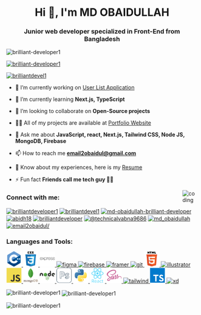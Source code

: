 <h1 align="center">Hi 👋, I'm MD OBAIDULLAH</h1>
<h3 align="center">Junior web developer specialized in Front-End from Bangladesh</h3>

<p align="left"> <img src="https://komarev.com/ghpvc/?username=brilliant-developer1&label=Profile%20views&color=0e75b6&style=flat" alt="brilliant-developer1" /> </p>

<p align="left"> <a href="https://github.com/ryo-ma/github-profile-trophy"><img src="https://github-profile-trophy.vercel.app/?username=brilliant-developer1" alt="brilliant-developer1" /></a> </p>

<p align="left"> <a href="https://twitter.com/brilliantdevel1" target="blank"><img src="https://img.shields.io/twitter/follow/brilliantdevel1?logo=twitter&style=for-the-badge" alt="brilliantdevel1" /></a> </p>

- 🔭 I’m currently working on [User List Application](https://user-list-application-xi.vercel.app/)

- 🌱 I’m currently learning **Next.js, TypeScript**

- 👯 I’m looking to collaborate on **Open-Source projects**

- 👨‍💻 All of my projects are available at [Portfolio Website](https://obaidullah-portfolio.vercel.app/)

- 💬 Ask me about **JavaScript, react, Next.js, Tailwind CSS, Node JS, MongoDB, Firebase**

- 📫 How to reach me **email2obaidul@gmail.com**

- 📄 Know about my experiences, here is my [Resume](https://drive.google.com/file/d/1rJvhqtdq0iBdYjYeAvUF0PxrW9gLjNmi/view)

- ⚡ Fun fact **Friends call me tech guy 🧑‍💻**

<img align="right" alt="coding" width="40" src="https://i.ibb.co/KhHH44h/SCR-20240609-lznx.png"/>

<h3 align="left">Connect with me:</h3>
<p align="left">
<a href="https://dev.to/brilliantdeveloper1" target="blank"><img align="center" src="https://raw.githubusercontent.com/rahuldkjain/github-profile-readme-generator/master/src/images/icons/Social/devto.svg" alt="brilliantdeveloper1" height="30" width="40" /></a>
<a href="https://twitter.com/brilliantdevel1" target="blank"><img align="center" src="https://raw.githubusercontent.com/rahuldkjain/github-profile-readme-generator/master/src/images/icons/Social/twitter.svg" alt="brilliantdevel1" height="30" width="40" /></a>
<a href="https://linkedin.com/in/md-obaidullah-brilliant-developer" target="blank"><img align="center" src="https://raw.githubusercontent.com/rahuldkjain/github-profile-readme-generator/master/src/images/icons/Social/linked-in-alt.svg" alt="md-obaidullah-brilliant-developer" height="30" width="40" /></a>
<a href="https://fb.com/abidh18" target="blank"><img align="center" src="https://raw.githubusercontent.com/rahuldkjain/github-profile-readme-generator/master/src/images/icons/Social/facebook.svg" alt="abidh18" height="30" width="40" /></a>
<a href="https://instagram.com/brilliantdeveloper" target="blank"><img align="center" src="https://raw.githubusercontent.com/rahuldkjain/github-profile-readme-generator/master/src/images/icons/Social/instagram.svg" alt="brilliantdeveloper" height="30" width="40" /></a>
<a href="https://www.youtube.com/c/@technicalvabna9686" target="blank"><img align="center" src="https://raw.githubusercontent.com/rahuldkjain/github-profile-readme-generator/master/src/images/icons/Social/youtube.svg" alt="@technicalvabna9686" height="30" width="40" /></a>
<a href="https://codeforces.com/profile/md_obaidullah" target="blank"><img align="center" src="https://raw.githubusercontent.com/rahuldkjain/github-profile-readme-generator/master/src/images/icons/Social/codeforces.svg" alt="md_obaidullah" height="30" width="40" /></a>
<a href="https://www.leetcode.com/email2obaidul/" target="blank"><img align="center" src="https://raw.githubusercontent.com/rahuldkjain/github-profile-readme-generator/master/src/images/icons/Social/leet-code.svg" alt="email2obaidul/" height="30" width="40" /></a>
</p>

<h3 align="left">Languages and Tools:</h3>
<p align="left"> <a href="https://www.w3schools.com/cpp/" target="_blank" rel="noreferrer"> <img src="https://raw.githubusercontent.com/devicons/devicon/master/icons/cplusplus/cplusplus-original.svg" alt="cplusplus" width="40" height="40"/> </a> <a href="https://www.w3schools.com/css/" target="_blank" rel="noreferrer"> <img src="https://raw.githubusercontent.com/devicons/devicon/master/icons/css3/css3-original-wordmark.svg" alt="css3" width="40" height="40"/> </a> <a href="https://expressjs.com" target="_blank" rel="noreferrer"> <img src="https://raw.githubusercontent.com/devicons/devicon/master/icons/express/express-original-wordmark.svg" alt="express" width="40" height="40"/> </a> <a href="https://www.figma.com/" target="_blank" rel="noreferrer"> <img src="https://www.vectorlogo.zone/logos/figma/figma-icon.svg" alt="figma" width="40" height="40"/> </a> <a href="https://firebase.google.com/" target="_blank" rel="noreferrer"> <img src="https://www.vectorlogo.zone/logos/firebase/firebase-icon.svg" alt="firebase" width="40" height="40"/> </a> <a href="https://www.framer.com/" target="_blank" rel="noreferrer"> <img src="https://www.vectorlogo.zone/logos/framer/framer-icon.svg" alt="framer" width="40" height="40"/> </a> <a href="https://git-scm.com/" target="_blank" rel="noreferrer"> <img src="https://www.vectorlogo.zone/logos/git-scm/git-scm-icon.svg" alt="git" width="40" height="40"/> </a> <a href="https://www.w3.org/html/" target="_blank" rel="noreferrer"> <img src="https://raw.githubusercontent.com/devicons/devicon/master/icons/html5/html5-original-wordmark.svg" alt="html5" width="40" height="40"/> </a> <a href="https://www.adobe.com/in/products/illustrator.html" target="_blank" rel="noreferrer"> <img src="https://www.vectorlogo.zone/logos/adobe_illustrator/adobe_illustrator-icon.svg" alt="illustrator" width="40" height="40"/> </a> <a href="https://developer.mozilla.org/en-US/docs/Web/JavaScript" target="_blank" rel="noreferrer"> <img src="https://raw.githubusercontent.com/devicons/devicon/master/icons/javascript/javascript-original.svg" alt="javascript" width="40" height="40"/> </a> <a href="https://www.mongodb.com/" target="_blank" rel="noreferrer"> <img src="https://raw.githubusercontent.com/devicons/devicon/master/icons/mongodb/mongodb-original-wordmark.svg" alt="mongodb" width="40" height="40"/> </a> <a href="https://nodejs.org" target="_blank" rel="noreferrer"> <img src="https://raw.githubusercontent.com/devicons/devicon/master/icons/nodejs/nodejs-original-wordmark.svg" alt="nodejs" width="40" height="40"/> </a> <a href="https://www.photoshop.com/en" target="_blank" rel="noreferrer"> <img src="https://raw.githubusercontent.com/devicons/devicon/master/icons/photoshop/photoshop-line.svg" alt="photoshop" width="40" height="40"/> </a> <a href="https://www.python.org" target="_blank" rel="noreferrer"> <img src="https://raw.githubusercontent.com/devicons/devicon/master/icons/python/python-original.svg" alt="python" width="40" height="40"/> </a> <a href="https://reactjs.org/" target="_blank" rel="noreferrer"> <img src="https://raw.githubusercontent.com/devicons/devicon/master/icons/react/react-original-wordmark.svg" alt="react" width="40" height="40"/> </a> <a href="https://sass-lang.com" target="_blank" rel="noreferrer"> <img src="https://raw.githubusercontent.com/devicons/devicon/master/icons/sass/sass-original.svg" alt="sass" width="40" height="40"/> </a> <a href="https://tailwindcss.com/" target="_blank" rel="noreferrer"> <img src="https://www.vectorlogo.zone/logos/tailwindcss/tailwindcss-icon.svg" alt="tailwind" width="40" height="40"/> </a> <a href="https://www.typescriptlang.org/" target="_blank" rel="noreferrer"> <img src="https://raw.githubusercontent.com/devicons/devicon/master/icons/typescript/typescript-original.svg" alt="typescript" width="40" height="40"/> </a> <a href="https://www.adobe.com/products/xd.html" target="_blank" rel="noreferrer"> <img src="https://cdn.worldvectorlogo.com/logos/adobe-xd.svg" alt="xd" width="40" height="40"/> </a> </p>

<p><img align="left" src="https://github-readme-stats.vercel.app/api/top-langs?username=brilliant-developer1&show_icons=true&locale=en&layout=compact" alt="brilliant-developer1" /></p>

<p>&nbsp;<img align="center" src="https://github-readme-stats.vercel.app/api?username=brilliant-developer1&show_icons=true&locale=en" alt="brilliant-developer1" /></p>

<p><img align="center" src="https://github-readme-streak-stats.herokuapp.com/?user=brilliant-developer1&" alt="brilliant-developer1" /></p>
